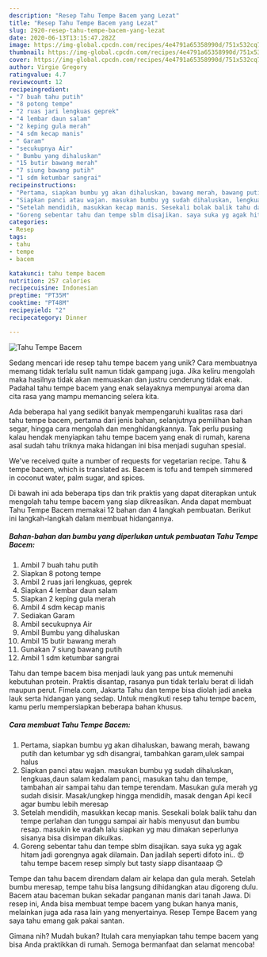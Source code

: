 ```yaml
---
description: "Resep Tahu Tempe Bacem yang Lezat"
title: "Resep Tahu Tempe Bacem yang Lezat"
slug: 2920-resep-tahu-tempe-bacem-yang-lezat
date: 2020-06-13T13:15:47.282Z
image: https://img-global.cpcdn.com/recipes/4e4791a65358990d/751x532cq70/tahu-tempe-bacem-foto-resep-utama.jpg
thumbnail: https://img-global.cpcdn.com/recipes/4e4791a65358990d/751x532cq70/tahu-tempe-bacem-foto-resep-utama.jpg
cover: https://img-global.cpcdn.com/recipes/4e4791a65358990d/751x532cq70/tahu-tempe-bacem-foto-resep-utama.jpg
author: Virgie Gregory
ratingvalue: 4.7
reviewcount: 12
recipeingredient:
- "7 buah tahu putih"
- "8 potong tempe"
- "2 ruas jari lengkuas geprek"
- "4 lembar daun salam"
- "2 keping gula merah"
- "4 sdm kecap manis"
- " Garam"
- "secukupnya Air"
- " Bumbu yang dihaluskan"
- "15 butir bawang merah"
- "7 siung bawang putih"
- "1 sdm ketumbar sangrai"
recipeinstructions:
- "Pertama, siapkan bumbu yg akan dihaluskan, bawang merah, bawang putih dan ketumbar yg sdh disangrai, tambahkan garam,ulek sampai halus"
- "Siapkan panci atau wajan. masukan bumbu yg sudah dihaluskan, lengkuas,daun salam kedalam panci, masukan tahu dan tempe, tambahan air sampai tahu dan tempe terendam. Masukan gula merah yg sudah disisir. Masak/ungkep hingga mendidih, masak dengan Api kecil agar bumbu lebih meresap"
- "Setelah mendidih, masukkan kecap manis. Sesekali bolak balik tahu dan tempe perlahan dan tunggu sampai air habis menyusut dan bumbu resap. masukin ke wadah lalu siapkan yg mau dimakan seperlunya sisanya bisa disimpan dikulkas."
- "Goreng sebentar tahu dan tempe sblm disajikan. saya suka yg agak hitam jadi gorengnya agak dilamain. Dan jadilah seperti difoto ini.. 😍 tahu tempe bacem resep simply but tasty siapp disantaaap 😊"
categories:
- Resep
tags:
- tahu
- tempe
- bacem

katakunci: tahu tempe bacem 
nutrition: 257 calories
recipecuisine: Indonesian
preptime: "PT35M"
cooktime: "PT48M"
recipeyield: "2"
recipecategory: Dinner

---
```



![Tahu Tempe Bacem](https://img-global.cpcdn.com/recipes/4e4791a65358990d/751x532cq70/tahu-tempe-bacem-foto-resep-utama.jpg)

Sedang mencari ide resep tahu tempe bacem yang unik? Cara membuatnya memang tidak terlalu sulit namun tidak gampang juga. Jika keliru mengolah maka hasilnya tidak akan memuaskan dan justru cenderung tidak enak. Padahal tahu tempe bacem yang enak selayaknya mempunyai aroma dan cita rasa yang mampu memancing selera kita.

Ada beberapa hal yang sedikit banyak mempengaruhi kualitas rasa dari tahu tempe bacem, pertama dari jenis bahan, selanjutnya pemilihan bahan segar, hingga cara mengolah dan menghidangkannya. Tak perlu pusing kalau hendak menyiapkan tahu tempe bacem yang enak di rumah, karena asal sudah tahu triknya maka hidangan ini bisa menjadi suguhan spesial.

We&#39;ve received quite a number of requests for vegetarian recipe. Tahu &amp; tempe bacem, which is translated as. Bacem is tofu and tempeh simmered in coconut water, palm sugar, and spices.


Di bawah ini ada beberapa tips dan trik praktis yang dapat diterapkan untuk mengolah tahu tempe bacem yang siap dikreasikan. Anda dapat membuat Tahu Tempe Bacem memakai 12 bahan dan 4 langkah pembuatan. Berikut ini langkah-langkah dalam membuat hidangannya.

<!--inarticleads1-->

##### Bahan-bahan dan bumbu yang diperlukan untuk pembuatan Tahu Tempe Bacem:

1. Ambil 7 buah tahu putih
1. Siapkan 8 potong tempe
1. Ambil 2 ruas jari lengkuas, geprek
1. Siapkan 4 lembar daun salam
1. Siapkan 2 keping gula merah
1. Ambil 4 sdm kecap manis
1. Sediakan  Garam
1. Ambil secukupnya Air
1. Ambil  Bumbu yang dihaluskan
1. Ambil 15 butir bawang merah
1. Gunakan 7 siung bawang putih
1. Ambil 1 sdm ketumbar sangrai


Tahu dan tempe bacem bisa menjadi lauk yang pas untuk memenuhi kebutuhan protein. Praktis disantap, rasanya pun tidak terlalu berat di lidah maupun perut. Fimela.com, Jakarta Tahu dan tempe bisa diolah jadi aneka lauk serta hidangan yang sedap. Untuk mengikuti resep tahu tempe bacem, kamu perlu mempersiapkan beberapa bahan khusus. 

<!--inarticleads2-->

##### Cara membuat Tahu Tempe Bacem:

1. Pertama, siapkan bumbu yg akan dihaluskan, bawang merah, bawang putih dan ketumbar yg sdh disangrai, tambahkan garam,ulek sampai halus
1. Siapkan panci atau wajan. masukan bumbu yg sudah dihaluskan, lengkuas,daun salam kedalam panci, masukan tahu dan tempe, tambahan air sampai tahu dan tempe terendam. Masukan gula merah yg sudah disisir. Masak/ungkep hingga mendidih, masak dengan Api kecil agar bumbu lebih meresap
1. Setelah mendidih, masukkan kecap manis. Sesekali bolak balik tahu dan tempe perlahan dan tunggu sampai air habis menyusut dan bumbu resap. masukin ke wadah lalu siapkan yg mau dimakan seperlunya sisanya bisa disimpan dikulkas.
1. Goreng sebentar tahu dan tempe sblm disajikan. saya suka yg agak hitam jadi gorengnya agak dilamain. Dan jadilah seperti difoto ini.. 😍 tahu tempe bacem resep simply but tasty siapp disantaaap 😊


Tempe dan tahu bacem direndam dalam air kelapa dan gula merah. Setelah bumbu meresap, tempe tahu bisa langsung dihidangkan atau digoreng dulu. Bacem atau baceman bukan sekadar panganan manis dari tanah Jawa. Di resep ini, Anda bisa membuat tempe bacem yang bukan hanya manis, melainkan juga ada rasa lain yang menyertainya. Resep Tempe Bacem yang saya tahu emang gak pakai santan. 

Gimana nih? Mudah bukan? Itulah cara menyiapkan tahu tempe bacem yang bisa Anda praktikkan di rumah. Semoga bermanfaat dan selamat mencoba!
